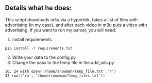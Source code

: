 ## Details what he does:
This script downloads m3u via a hyperlink, takes a list of files with advertising (in my case), and after each video in m3u puts a video with advertising.
If you want to run my parser, you will need:
1. Install requirements
```
pip install -r requirements.txt
```
2. Write your data to the config.py
3. Change the pass to the temp file in the add_ads.py
```
10, 24 with open('/home/snowman/temp_file.txt','r')
37 run(['rm', '/home/snowman/temp_files.txt'])
```
